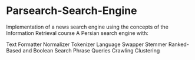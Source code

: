 # Parsearch-Search-Engine
Implementation of a news search engine using the concepts of the Information Retrieval course
A Persian search engine with:

Text Formatter
Normalizer
Tokenizer
Language Swapper
Stemmer
Ranked-Based and Boolean Search
Phrase Queries
Crawling
Clustering
